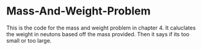 # Mass-And-Weight-Problem
This is the code for the mass and weight problem in chapter 4. It caluclates the weight in neutons based off the mass provided. Then it says if its too small or too large.
